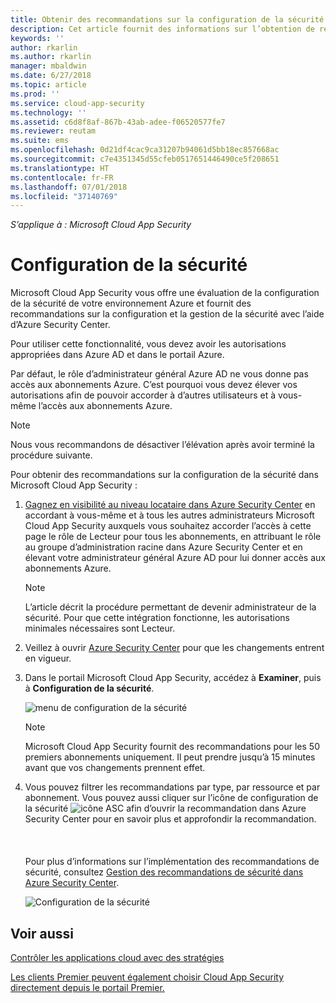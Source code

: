```yaml
---
title: Obtenir des recommandations sur la configuration de la sécurité dans Cloud App Security | Microsoft Docs
description: Cet article fournit des informations sur l’obtention de recommandations sur la configuration de la sécurité dans Cloud App Security avec l’intégration d’Azure Security Center.
keywords: ''
author: rkarlin
ms.author: rkarlin
manager: mbaldwin
ms.date: 6/27/2018
ms.topic: article
ms.prod: ''
ms.service: cloud-app-security
ms.technology: ''
ms.assetid: c6d8f8af-867b-43ab-adee-f06520577fe7
ms.reviewer: reutam
ms.suite: ems
ms.openlocfilehash: 0d21df4cac9ca31207b94061d5bb18ec857668ac
ms.sourcegitcommit: c7e4351345d55cfeb0517651446490ce5f208651
ms.translationtype: HT
ms.contentlocale: fr-FR
ms.lasthandoff: 07/01/2018
ms.locfileid: "37140769"
---
```

*S’applique à : Microsoft Cloud App Security*


# <a name="security-configuration"></a>Configuration de la sécurité

Microsoft Cloud App Security vous offre une évaluation de la configuration de la sécurité de votre environnement Azure et fournit des recommandations sur la configuration et la gestion de la sécurité avec l’aide d’Azure Security Center. 

Pour utiliser cette fonctionnalité, vous devez avoir les autorisations appropriées dans Azure AD et dans le portail Azure.
 
Par défaut, le rôle d’administrateur général Azure AD ne vous donne pas accès aux abonnements Azure. C’est pourquoi vous devez élever vos autorisations afin de pouvoir accorder à d’autres utilisateurs et à vous-même l’accès aux abonnements Azure. 

> [!NOTE]
> Nous vous recommandons de désactiver l’élévation après avoir terminé la procédure suivante.

Pour obtenir des recommandations sur la configuration de la sécurité dans Microsoft Cloud App Security :

1. <a href="https://docs.microsoft.com/azure/security-center/security-center-management-groups" target="_blank">Gagnez en visibilité au niveau locataire dans Azure Security Center</a> en accordant à vous-même et à tous les autres administrateurs Microsoft Cloud App Security auxquels vous souhaitez accorder l’accès à cette page le rôle de Lecteur pour tous les abonnements, en attribuant le rôle au groupe d’administration racine dans Azure Security Center et en élevant votre administrateur général Azure AD pour lui donner accès aux abonnements Azure. 

   > [!NOTE]
   > L’article décrit la procédure permettant de devenir administrateur de la sécurité. Pour que cette intégration fonctionne, les autorisations minimales nécessaires sont Lecteur.

2. Veillez à ouvrir <a href="https://ms.portal.azure.com/#blade/Microsoft_Azure_Security/SecurityMenuBlade/0" target="_blank">Azure Security Center</a> pour que les changements entrent en vigueur.

3. Dans le portail Microsoft Cloud App Security, accédez à **Examiner**, puis à **Configuration de la sécurité**. 

   ![menu de configuration de la sécurité](./media/security-configuration-menu.png)

   > [!NOTE]
   > Microsoft Cloud App Security fournit des recommandations pour les 50 premiers abonnements uniquement.
   > Il peut prendre jusqu’à 15 minutes avant que vos changements prennent effet.

5. Vous pouvez filtrer les recommandations par type, par ressource et par abonnement. Vous pouvez aussi cliquer sur l’icône de configuration de la sécurité ![icône ASC](./media/asc-icon.png) afin d’ouvrir la recommandation dans Azure Security Center pour en savoir plus et approfondir la recommandation. <br></br><br></br>Pour plus d’informations sur l’implémentation des recommandations de sécurité, consultez [Gestion des recommandations de sécurité dans Azure Security Center](https://docs.microsoft.com/azure/security-center/security-center-recommendations).

 
   ![Configuration de la sécurité](./media/security-configuration1.png)

 

## <a name="see-also"></a>Voir aussi  
[Contrôler les applications cloud avec des stratégies](control-cloud-apps-with-policies.md)   

[Les clients Premier peuvent également choisir Cloud App Security directement depuis le portail Premier.](https://premier.microsoft.com/)  
  
